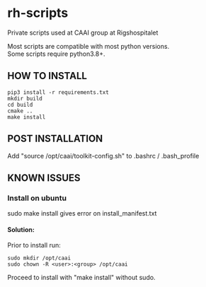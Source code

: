 # rh-scripts
Private scripts used at CAAI group at Rigshospitalet  

Most scripts are compatible with most python versions.  
Some scripts require python3.8+.

## HOW TO INSTALL
```
pip3 install -r requirements.txt
mkdir build
cd build
cmake ..
make install
```
## POST INSTALLATION
Add "source /opt/caai/toolkit-config.sh" to .bashrc / .bash_profile 

## KNOWN ISSUES

### Install on ubuntu
sudo make install gives error on install_manifest.txt

#### Solution:
Prior to install run:
```
sudo mkdir /opt/caai
sudo chown -R <user>:<group> /opt/caai
```
Proceed to install with "make install" without sudo.
